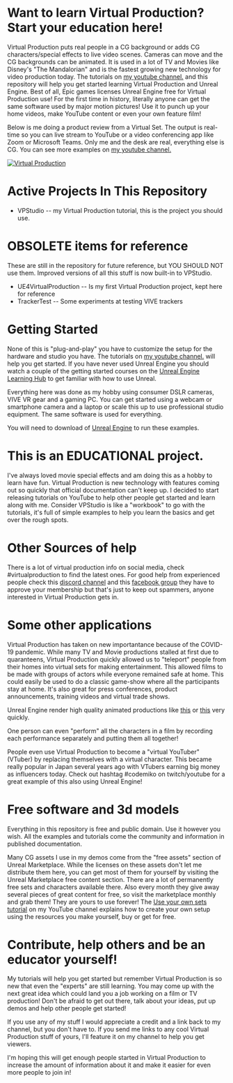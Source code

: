 # Want to learn Virtual Production? Start your education here!

Virtual Production puts real people in a CG background or adds CG characters/special effects to live video scenes.  Cameras can move and the CG backgrounds can be animated.  It is used in a lot of TV and Movies like Disney's "The Mandalorian" and is the fastest growing new technology for video production today. The tutorials on [my youtube channel.](https://www.youtube.com/user/GregCorson) and this repository will help you get started learning Virtual Production and Unreal Engine.  Best of all, Epic games licenses Unreal Engine free for Virtual Production use!  For the first time in history, literally anyone can get the same software used by major motion pictures!  Use it to punch up your home videos, make YouTube content or even your own feature film! 

Below is me doing a product review from a Virtual Set.  The output is real-time so you can live stream to YouTube or a video conferencing app like Zoom or Microsoft Teams. Only me and the desk are real, everything else is CG.   You can see more examples on [my youtube channel.](https://www.youtube.com/user/GregCorson)

[![Virtual Production](https://img.youtube.com/vi/1rVqjiNDPJU/0.jpg)](https://youtu.be/1rVqjiNDPJU "Virtual Production Example")

# Active Projects In This Repository

* VPStudio -- my Virtual Production tutorial, this is the project you should use.

# OBSOLETE items for reference

These are still in the repository for future reference, but YOU SHOULD NOT use them.  Improved versions of all this stuff is now built-in to VPStudio.

* UE4VirtualProduction -- Is my first Virtual Production project, kept here for reference
* TrackerTest -- Some experiments at testing VIVE trackers

# Getting Started

None of this is "plug-and-play" you have to customize the setup for the hardware and studio you have.  The tutorials on [my youtube channel.](https://www.youtube.com/user/GregCorson) will help you get started.  If you have never used Unreal Engine you should  watch a couple of the getting started courses on the [Unreal Engine Learning Hub](https://www.unrealengine.com/en-US/onlinelearning-courses) to get familiar with how to use Unreal.

Everything here was done as my hobby using consumer DSLR cameras, VIVE VR gear and a gaming PC.  You can get started using a webcam or smartphone camera and a laptop or scale this up to use professional studio equipment.  The same software is used for everything.

You will need to download of [Unreal Engine](https://www.unrealengine.com/) to run these examples.

# This is an EDUCATIONAL project.

I've always loved movie special effects and am doing this as a hobby to learn have fun.  Virtual Production is new technology with features coming out so quickly that official documentation can't keep up. I decided to start releasing tutorials on YouTube to help other people get started and learn along with me.  Consider VPStudio is like a "workbook" to go with the tutorials, it's full of simple examples to help you learn the basics and get over the rough spots.

# Other Sources of help

There is a lot of virtual production info on social media, check #virtualproduction to find the latest ones.  For good help from experienced people check this [discord channel](https://discord.com/invite/ReEhkhc) and this [facebook group](https://www.facebook.com/groups/virtualproduction) they have to approve your membership but that's just to keep out spammers, anyone interested in Virtual Production gets in.

# Some other applications

Virtual Production has taken on new importantance because of the COVID-19 pandemic.  While many TV and Movie productions stalled at first due to quaranteens, Virtual Production quickly allowed us to "teleport" people from their homes into virtual sets for making entertainment.  This allowed films to be made with groups of actors while everyone remained safe at home.  This could easily be used to do a classic game-show where all the participants stay at home.  It's also great for press conferences, product announcements, training videos and virtual trade shows.  

Unreal Engine render high quality animated productions like [this](https://youtu.be/6xbxA8tnlbY) or [this](https://youtu.be/cE0wfjsybIQ) very quickly.

One person can even "perform" all the characters in a film by recording each performance separately and putting them all together!

People even use Virtual Production to become a "virtual YouTuber" (VTuber) by replacing themselves with a virtual character.  This became really popular in Japan several years ago with VTubers earning big money as influencers today.  Check out hashtag #codemiko on twitch/youtube for a great example of this also using Unreal Engine!

# Free software and 3d models

Everything in this repository is free and public domain.  Use it however you wish.  All the examples and tutorials come the community and information in published documentation.

Many CG assets I use in my demos come from the "free assets" section of Unreal Marketplace.  While the licenses on these assets don't let me distribute them here, you can get most of them for yourself by visiting the Unreal Marketplace free content section.  There are a lot of permanently free sets and characters available there.  Also every month they give away several pieces of great content for free, so visit the marketplace monthly and grab them!  They are yours to use forever!  The [Use your own sets tutorial](https://youtu.be/trlpmm5gI6U) on my YouTube channel explains how to create your own setup using the resources you make yourself, buy or get for free.

# Contribute, help others and be an educator yourself!

My tutorials will help you get started but remember Virtual Production is so new that even the "experts" are still learning.  You may come up with the next great idea which could land you a job working on a film or TV production!  Don't be afraid to get out there, talk about your ideas, put up demos and help other people get started!

If you use any of my stuff I would appreciate a credit and a link back to my channel, but you don't have to.  If you send me links to any cool Virtual Production stuff of yours, I'll feature it on my channel to help you get viewers.

I'm hoping this will get enough people started in Virtual Production to increase the amount of information about it and make it easier for even more people to join in!

